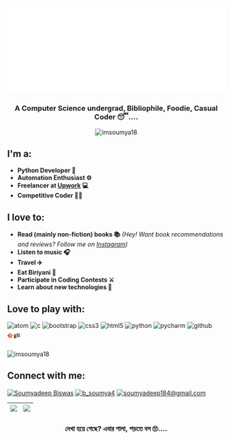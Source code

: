 <img src='https://github.com/imsoumya18/imsoumya18/raw/main/svg.svg'>

<h3 align="center">A Computer Science undergrad, Bibliophile, Foodie, Casual Coder 😴....</h3>
<p align="center"> <img src="https://komarev.com/ghpvc/?username=imsoumya18&label=Profile%20views&color=0e75b6&style=flat" alt="imsoumya18" /> </p>

## I'm a:
 - **Python Developer 🐍**
 - **Automation Enthusiast ⚙️**
 - **Freelancer at [Upwork](https://www.upwork.com/o/profiles/users/~01dfd208b466fa8f0b/) 💻**
 - **Competitive Coder 🐱‍💻**

## I love to:
 - **Read (mainly non-fiction) books 📚**
  *(Hey! Want book recommendations and reviews?*
  *Follow me on [Instagram](https://www.instagram.com/b_soumya4/))*
 - **Listen to music 🎧**
 - **Travel ✈️**
 - **Eat Biriyani 🤤**
 - **Participate in Coding Contests ⚔️**
 - **Learn about new technologies 🤔**

## Love to play with:
<p align="left">
 <img src="https://devicons.github.io/devicon/devicon.git/icons/atom/atom-original.svg" alt="atom" width="30" height="30"/> 
 <img src="https://devicons.github.io/devicon/devicon.git/icons/c/c-original.svg" alt="c" width="30" height="30"/> 
 <img src="https://devicons.github.io/devicon/devicon.git/icons/bootstrap/bootstrap-plain.svg" alt="bootstrap" width="30" height="30"/> 
 <img src="https://devicons.github.io/devicon/devicon.git/icons/css3/css3-original-wordmark.svg" alt="css3" width="30" height="30"/> 
 <img src="https://devicons.github.io/devicon/devicon.git/icons/html5/html5-original-wordmark.svg" alt="html5" width="30" height="30"/> 
 <img src="https://devicons.github.io/devicon/devicon.git/icons/python/python-original.svg" alt="python" width="30" height="30"/> 
 <img src="https://devicons.github.io/devicon/devicon.git/icons/pycharm/pycharm-original.svg" alt="pycharm" width="30" height="30"/> 
 <img src="https://devicons.github.io/devicon/devicon.git/icons/github/github-original.svg" alt="github" width="30" height="30"/> 
 <img height="30" width="30" src="https://raw.githubusercontent.com/github/explore/80688e429a7d4ef2fca1e82350fe8e3517d3494d/topics/git/git.png"></p>

<p><img align="center" src="https://github-readme-stats.vercel.app/api/top-langs/?username=imsoumya18&layout=compact" alt="imsoumya18" /></p>
 
## Connect with me:
<p align="left">
<a href="https://www.linkedin.com/in/soumyadeep-biswas-4345a417b/" target="blank"><img align="center" src="https://www.flaticon.com/svg/static/icons/svg/174/174857.svg" alt="Soumyadeep Biswas" height="30" width="40" /></a>
<a href="https://www.instagram.com/b_soumya4/" target="blank"><img align="center" src="https://www.flaticon.com/svg/static/icons/svg/2111/2111463.svg" alt="b_soumya4" height="30" width="40" /></a>
<a href="mailto:soumyadeep184@gmail.com"><img align="center" src="https://www.flaticon.com/svg/static/icons/svg/732/732200.svg" alt="soumyadeep184@gmail.com" height="30" width="40" /></a>
</p>

|<img src="https://github-readme-stats.vercel.app/api?username=imsoumya18&&show_icons=true&count_private=true"/>|<img src="https://github-readme-streak-stats.herokuapp.com/?user=imsoumya18"/>|
|---|---|

<h3 align="center">দেখা হয়ে গেছে? এবার পালা, পড়তে বস 🙄....</h3>

